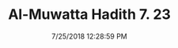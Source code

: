 ---
title        : "Al-Muwatta Hadith 7. 23"
date         : 7/25/2018 12:28:59 PM
draft        : false
type         : "hadith"
layout       : "hadith"
BookCode     : "AMH"
VolumeNumber : "7"
HadithNumber : "23"
categories  :  ["Prayer, Tahajjud - Praying Witr After the Break of Dawn"]
---